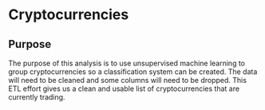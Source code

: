 # Cryptocurrencies

## Purpose

The purpose of this analysis is to use unsupervised machine learning to group cryptocurrencies so a classification system can be created. The data will need to be cleaned and some columns will need to be dropped. This ETL effort gives us a clean and usable list of cryptocurrencies that are currently trading.
